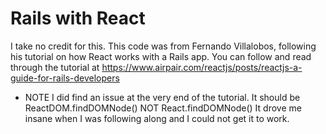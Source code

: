 # Rails with React

I take no credit for this. This code was from Fernando Villalobos, following his tutorial on how React works with a Rails app.
You can follow and read through the tutorial at https://www.airpair.com/reactjs/posts/reactjs-a-guide-for-rails-developers

* NOTE
I did find an issue at the very end of the tutorial.
It should be 
ReactDOM.findDOMNode()
NOT
React.findDOMNode()
It drove me insane when I was following along and I could not get it to work.